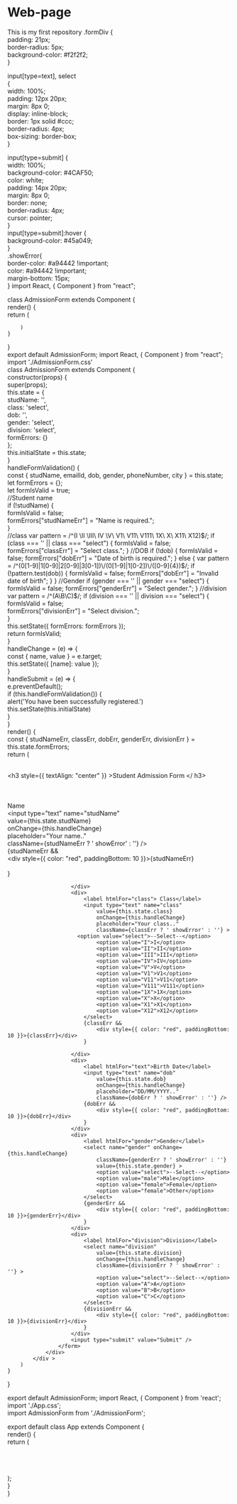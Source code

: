 # Web-page
This is my first repository
.formDiv {    
padding: 21px;    
 border-radius: 5px;    
 background-color: #f2f2f2;    
}    
    
input[type=text], select     
{    
  width: 100%;    
  padding: 12px 20px;    
  margin: 8px 0;    
  display: inline-block;    
  border: 1px solid #ccc;    
  border-radius: 4px;    
  box-sizing: border-box;    
}    
    
input[type=submit] {    
  width: 100%;    
  background-color: #4CAF50;    
  color: white;    
  padding: 14px 20px;    
  margin: 8px 0;    
  border: none;    
  border-radius: 4px;    
  cursor: pointer;    
}    
    input[type=submit]:hover {    
  background-color: #45a049;    
}    
.showError{    
  border-color: #a94442 !important;    
  color: #a94442 !important;    
  margin-bottom: 15px;    
}
import React, { Component } from "react";    
    
class AdmissionForm extends Component {    
    render() {    
        return (    
             
        )    
    }    
}     
export default AdmissionForm;
import React, { Component } from "react";    
import './AdmissionForm.css'      
class AdmissionForm extends Component {    
    constructor(props) {    
        super(props);    
        this.state = {    
            studName: '',    
            class: 'select',    
            dob: '',    
            gender: 'select',       
            division: 'select',    
            formErrors: {}    
        };    
        this.initialState = this.state;    
    }    
    handleFormValidation() {    
        const { studName, emailId, dob, gender, phoneNumber, city } = this.state;    
        let formErrors = {};    
        let formIsValid = true;    
        //Student name     
        if (!studName) {    
            formIsValid = false;    
            formErrors["studNameErr"] = "Name is required.";    
        }   
        //class 
         var pattern = /^(I \II \III\ IV \V\ V1\ V11\ V111\ 1X\ X\ X11\ X12)$/;
        if (class === '' || class === "select") {    
            formIsValid = false;    
            formErrors["classErr"] = "Select class.";    
        }    
        //DOB    
        if (!dob) {    
            formIsValid = false;    
            formErrors["dobErr"] = "Date of birth is required.";    
        }    
        else {    
            var pattern = /^(0[1-9]|1[0-9]|2[0-9]|3[0-1])\/(0[1-9]|1[0-2])\/([0-9]{4})$/;    
            if (!pattern.test(dob)) {    
                formIsValid = false;    
                formErrors["dobErr"] = "Invalid date of birth";    
            }    
        }    
         //Gender    
        if (gender === '' || gender === "select") {    
            formIsValid = false;    
            formErrors["genderErr"] = "Select gender.";    
        } 
        //division 
         var pattern = /^(A\B\C)$/;
        if (division === '' || division === "select") {    
            formIsValid = false;    
            formErrors["divisionErr"] = "Select division.";    
        }    
        this.setState({ formErrors: formErrors });    
        return formIsValid;    
    }    
    handleChange = (e) => {    
        const { name, value } = e.target;    
        this.setState({ [name]: value });    
    }   
    handleSubmit = (e) => {    
        e.preventDefault();    
        if (this.handleFormValidation()) {    
            alert('You have been successfully registered.')    
            this.setState(this.initialState)    
        }    
    }    
    render() {    
        const { studNameErr, classErr, dobErr, genderErr, divisionErr } = this.state.formErrors;    
        return (    
            <div className="formDiv">   
                <h3 style={{ textAlign: "center" }} >Student Admission Form </ h3>    
                <div>    
                    <form onSubmit={this.handleSubmit}>    
                        <div>    
                            <label htmlFor="studName">Name</label>    
                            <input type="text" name="studName"    
                                value={this.state.studName}    
                                onChange={this.handleChange}    
                                placeholder="Your name.."    
                                className={studNameErr ? ' showError' : ''} />    
                            {studNameErr &&    
                                <div style={{ color: "red", paddingBottom: 10 }}>{studNameErr}</div>    
                            }    
    
                        </div>    
                        <div>    
                            <label htmlFor="class"> Class</label>    
                            <input type="text" name="class"    
                                value={this.state.class}    
                                onChange={this.handleChange}    
                                placeholder="Your class.."    
                                className={classErr ? ' showError' : ''} > 
                          <option value="select">--Select--</option>    
                                <option value="I">I</option>    
                                <option value="II">II</option>    
                                <option value="III">III</option>  
                                <option value="IV">IV</option>    
                                <option value="V">V</option>    
                                <option value="V1">V1</option> 
                                <option value="V11">V11</option>    
                                <option value="V111">V111</option>    
                                <option value="1X">1X</option> 
                                <option value="X">X</option>    
                                <option value="X1">X1</option>    
                                <option value="X12">X12</option> 
                            </select>    
                            {classErr &&    
                                <div style={{ color: "red", paddingBottom: 10 }}>{classErr}</div>    
                            }    
    
                        </div>    
                        <div>    
                            <label htmlFor="text">Birth Date</label>    
                            <input type="text" name="dob"    
                                value={this.state.dob}    
                                onChange={this.handleChange}    
                                placeholder="DD/MM/YYYY.."    
                                className={dobErr ? ' showError' : ''} />    
                            {dobErr &&    
                                <div style={{ color: "red", paddingBottom: 10 }}>{dobErr}</div>    
                            }    
                        </div>    
                        <div>    
                            <label htmlFor="gender">Gender</label>    
                            <select name="gender" onChange={this.handleChange}    
                                className={genderErr ? ' showError' : ''}    
                                value={this.state.gender} >    
                                <option value="select">--Select--</option>    
                                <option value="male">Male</option>    
                                <option value="female">Female</option>    
                                <option value="female">Other</option>    
                            </select>    
                            {genderErr &&    
                                <div style={{ color: "red", paddingBottom: 10 }}>{genderErr}</div>    
                            }     
                        </div>    
                        <div>    
                            <label htmlFor="division">Division</label>    
                            <select name="division"    
                                value={this.state.division}    
                                onChange={this.handleChange}    
                                className={divisionErr ? ' showError' : ''} >    
                                <option value="select">--Select--</option>    
                                <option value="A">A</option>    
                                <option value="B">B</option>    
                                <option value="C">C</option>    
                            </select>    
                            {divisionErr &&    
                                <div style={{ color: "red", paddingBottom: 10 }}>{divisionErr}</div>    
                            }    
                        </div>    
                        <input type="submit" value="Submit" />    
                    </form>    
                </div>    
            </div >    
        )    
    }    
}    
    
export default AdmissionForm; 
import React, { Component } from 'react';    
import './App.css';    
import AdmissionForm from './AdmissionForm';    
    
export default class App extends Component {    
  render() {    
    return (    
      <div className="content">    
        <AdmissionForm />    
      </div >    
    );    
  }    
}
